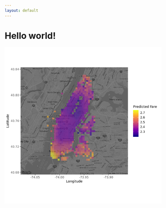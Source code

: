```yaml
---
layout: default
---
```


# Hello world!

![NYC Taxi Fare Predictions](/assets/images/taxi_fares_map.png)
